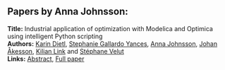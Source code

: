 <h2>Papers by Anna Johnsson:</h2>
<p>
<b>Title:</b> Industrial application of optimization with Modelica and Optimica using intelligent Python scripting<br />
<b>Authors:</b> <a href="../authors/author_71.html">Karin Dietl</a>, <a href="../authors/author_106.html">Stephanie Gallardo Yances</a>, <a href="../authors/author_150.html">Anna Johnsson</a>, <a href="../authors/author_3.html">Johan Åkesson</a>, <a href="../authors/author_198.html">Kilian Link</a> and <a href="../authors/author_325.html">Stéphane Velut</a><br />
<b>Links:</b> <a href="../abstracts/abstract_82.pdf">Abstract</a>, <a href="../submissions/ECP14096777_DietlGallardoyancesJohnssonAkessonLinkVelut.pdf">Full paper</a>
</p>